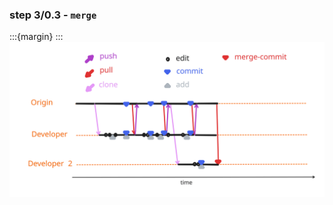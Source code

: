 ### step 3/0.3 - `merge`

<!-- pages-include -->
:::{margin}
:::
![cycle full](figures/cycle_merge.svg)
